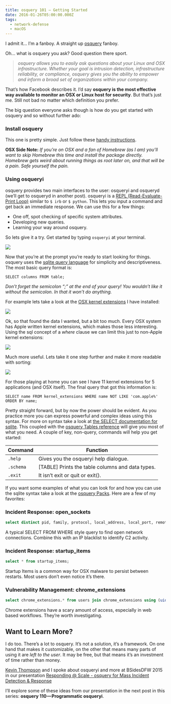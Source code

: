 ```yaml
---
title: osquery 101 — Getting Started
date: 2016-01-26T05:00:00.000Z
tags:
  - network-defense
  - macOS
---
```


I admit it… I’m a fanboy. A straight up [osquery](http://osquery.io/) fanboy.

Oh… what is osquery you ask? Good question there sport.

> _osquery allows you to easily ask questions about your Linux and OSX infrastructure. Whether your goal is intrusion detection, infrastructure reliability, or compliance, osquery gives you the ability to empower and inform a broad set of organizations within your company._

That’s how Facebook describes it. I’d say **osquery is the most effective way available to monitor an OSX or Linux host for security**. But that’s just me. Still not bad no matter which definition you prefer.

The big question everyone asks though is how do you get started with osquery and so without further ado:

### Install osquery

This one is pretty simple. Just follow these [handy instructions](https://osquery.io/downloads/).

**OSX Side Note:** _If you’re on OSX and a fan of Homebrew (as I am) you’ll want to skip Homebrew this time and install the package directly. Homebrew gets weird about running things as root later on, and that will be a pain. Safe yourself the pain._

### Using osqueryi

osquery provides two main interfaces to the user: osqueryi and osqueryd (we’ll get to osqueryd in another post). osqueryi is a [REPL (Read-Evaluate-Print Loop)](https://en.wikipedia.org/wiki/Read%E2%80%93eval%E2%80%93print_loop) similar to `$ irb` or `$ python`. This lets you input a command and get back an immediate response. We can use this for a few things:

- One off, spot checking of specific system attributes.
- Developing new queries.
- Learning your way around osquery.

So lets give it a try. Get started by typing `osqueryi` at your terminal.

![](https://cdn-images-1.medium.com/max/800/0*5FAx1IMxPPmDuI8h.png)

Now that you’re at the prompt you’re ready to start looking for things. osquery uses the [sqlite query language](https://www.sqlite.org/lang.html) for simplicity and descriptiveness. The most basic query format is:

```
SELECT columns FROM table;
```

_Don’t forget the semicolon “;” at the end of your query! You wouldn’t like it without the semicolon. In that it won’t do anything._

For example lets take a look at the [OSX kernel extensions](https://developer.apple.com/library/mac/documentation/Darwin/Conceptual/KernelProgramming/Extend/Extend.html) I have installed:

![](https://cdn-images-1.medium.com/max/800/0*no-xXSEcEOOeycGv.png)

Ok, so that found the data I wanted, but a bit too much. Every OSX system has Apple written kernel extensions, which makes those less interesting. Using the sql concept of a _where_ clause we can limit this just to non-Apple kernel extensions:

![](https://cdn-images-1.medium.com/max/800/0*IsEjr1UMlH-j1avx.png)

Much more useful. Lets take it one step further and make it more readable with sorting:

![](https://cdn-images-1.medium.com/max/800/0*cWSeYSKsnHrBa1fk.png)

For those playing at home you can see I have 11 kernel extensions for 5 applications (and OSX itself). The final query that got this information is:

```
SELECT name FROM kernel_extensions WHERE name NOT LIKE 'com.apple%' ORDER BY name;
```

Pretty straight forward, but by now the power should be evident. As you practice more you can express powerful and complex ideas using this syntax. For more on syntax take a look at [the SELECT documentation for sqlite](https://www.sqlite.org/lang_select.html). This coupled with the [osquery Tables reference](https://osquery.io/docs/tables/) will give you most of what you need. A couple of key, non-query, commands will help you get started:

| Command   | Function                                         |
| --------- | ------------------------------------------------ |
| `.help`   | Gives you the osqueryi help dialogue.            |
| `.schema` | [TABLE] Prints the table columns and data types. |
| `.exit`   | It isn’t exit or quit or exit().                 |

If you want some examples of what you can look for and how you can use the sqlite syntax take a look at the [osquery Packs](https://osquery.io/docs/packs/). Here are a few of my favorites:

### Incident Response: open_sockets

```sql
select distinct pid, family, protocol, local_address, local_port, remote_address, remote_port, path from process_open_sockets where path <> '' or remote_address <> '';
```

A typical SELECT FROM WHERE style query to find open network connections. Combine this with an IP blacklist to identify C2 activity.

### Incident Response: startup_items

```sql
select * from startup_items;
```

Startup Items is a common way for OSX malware to persist between restarts. Most users don’t even notice it’s there.

### Vulnerability Management: chrome_extensions

```sql
select chrome_extensions.* from users join chrome_extensions using (uid);
```

Chrome extensions have a scary amount of access, especially in web based workflows. They’re worth investigating.

## Want to Learn More?

I do too. There’s a lot to osquery. It’s not a solution, it’s a framework. On one hand that makes it customizable, on the other that means many parts of using it are _left to the user_. It may be free, but that means it’s an investment of time rather than money.

[Kevin Thompson](https://twitter.com/bfist) and I spoke about osqueryi and more at BSidesDFW 2015 in our presentation [Responding @ Scale - osquery for Mass Incident Detection & Response](https://speakerdeck.com/sroberts/responding-at-scale-osquery-for-mass-incident-response-and-detection)

I’ll explore some of these ideas from our presentation in the next post in this series: **osquery 110 — Programmatic osqueryi**.
